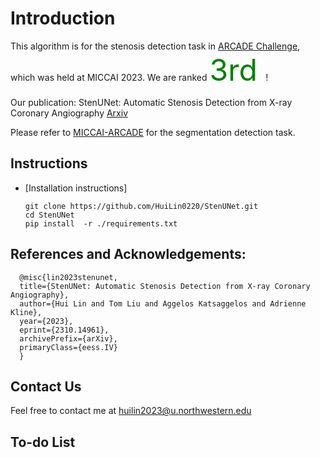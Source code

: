 # Introduction
This algorithm is for the stenosis detection task in [ARCADE Challenge](https://arcade.grand-challenge.org/), which was held at MICCAI 2023. We are ranked <font size=1000 color=green> 3rd </font>! 

Our publication:  StenUNet: Automatic Stenosis Detection from X-ray Coronary Angiography [Arxiv](https://arxiv.org/abs/2310.14961)

Please refer to [MICCAI-ARCADE](https://github.com/NMHeartAI/MICCAI_ARCADE.git) for the segmentation detection task.


## Instructions
- [Installation instructions]

      git clone https://github.com/HuiLin0220/StenUNet.git
      cd StenUNet
      pip install  -r ./requirements.txt


## References and Acknowledgements:

      @misc{lin2023stenunet,
      title={StenUNet: Automatic Stenosis Detection from X-ray Coronary Angiography}, 
      author={Hui Lin and Tom Liu and Aggelos Katsaggelos and Adrienne Kline},
      year={2023},
      eprint={2310.14961},
      archivePrefix={arXiv},
      primaryClass={eess.IV}
      }
    
    


## Contact Us
Feel free to contact me at huilin2023@u.northwestern.edu

## To-do List
